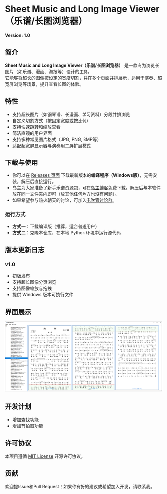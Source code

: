 # Sheet Music and Long Image Viewer （乐谱/长图浏览器）

**Version: 1.0**

## 简介
**Sheet Music and Long Image Viewer（乐谱/长图浏览器）** 是一款专为浏览长图片（如乐谱、漫画、海报等）设计的工具。  
它能够将超长的图像按设定的宽度切割，并在多个页面并排展示，适用于演奏、超宽屏浏览等场景，提升查看长图的体验。

## 特性
- 支持超长图片（如钢琴谱、长漫画、学习资料）分段并排浏览
- 自定义切割方式（按固定宽度或按比例）
- 支持快速跳转和缩放查看
- 简洁直观的用户界面
- 支持多种常见图片格式（JPG, PNG, BMP等）
- 适配超宽屏显示器与演奏用二屏扩展模式

## 下载与使用
- 你可以在 [Releases 页面](https://github.com/Jimi-from-mars/Sheet-music-and-long-image-viewer/releases/latest) 下载最新版本的**编译程序（Windows版）**，无需安装，解压后直接运行。
- 岛主为大家准备了新手乐谱资源包，可在[岛主博客](https://phuketlord.top/archives/19.html)免费下载。解压后与本软件放在同一文件夹内即可（放其他任何地方也没有问题）。
- 如果希望参与热火朝天的讨论，可加入[电吹管讨论群](https://t.me/+qKoZM2j2JyQ0NGI9)。

### 运行方式
- **方式一**：下载编译版（推荐，适合普通用户）
- **方式二**：克隆本仓库，在本地 Python 环境中运行源代码

## 版本更新日志

### v1.0
- 初版发布
- 支持超长图像分页浏览
- 支持图像缩放与拖拽
- 提供 Windows 版本可执行文件

## 界面展示
![image](assets/sreenshot.png)

## 开发计划
- 增加查找功能
- 增加节拍器功能

## 许可协议
本项目遵循 [MIT License](LICENSE) 开源许可协议。

## 贡献
欢迎提Issue和Pull Request！如果你有好的建议或希望加入开发，请联系我。

